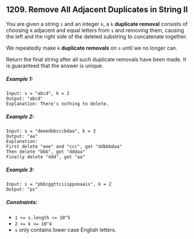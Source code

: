 ## 1209. Remove All Adjacent Duplicates in String II

You are given a string ```s``` and an integer ```k```, a ```k``` **duplicate removal** consists of choosing ```k``` adjacent and equal letters from ```s``` and removing them, causing the left and the right side of the deleted substring to concatenate together.

We repeatedly make ```k``` **duplicate removals** on ```s``` until we no longer can.

Return the final string after all such duplicate removals have been made. It is guaranteed that the answer is unique.

##### Example 1:
```
Input: s = "abcd", k = 2
Output: "abcd"
Explanation: There's nothing to delete.
```
##### Example 2:
```
Input: s = "deeedbbcccbdaa", k = 3
Output: "aa"
Explanation:
First delete "eee" and "ccc", get "ddbbbdaa"
Then delete "bbb", get "dddaa"
Finally delete "ddd", get "aa"
```
##### Example 3:
```
Input: s = "pbbcggttciiippooaais", k = 2
Output: "ps"
```

##### Constraints:

* ```1 <= s.length <= 10^5```
* ```2 <= k <= 10^4```
* ```s``` only contains lower case English letters.